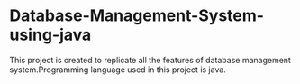 # Database-Management-System-using-java
This project is created to replicate all the features of database management system.Programming language used in this project is java.
